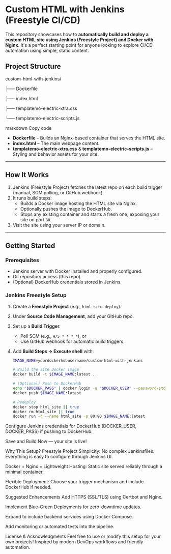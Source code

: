 # Custom HTML with Jenkins (Freestyle CI/CD)

This repository showcases how to **automatically build and deploy a custom HTML site using Jenkins (Freestyle Project) and Docker with Nginx**. It's a perfect starting point for anyone looking to explore CI/CD automation using simple, static content.

##  Project Structure

custom-html-with-jenkins/

├── Dockerfile

├── index.html

├── templatemo-electric-xtra.css

└── templatemo-electric-scripts.js

markdown
Copy code

- **Dockerfile** – Builds an Nginx-based container that serves the HTML site.
- **index.html** – The main webpage content.
- **templatemo-electric-xtra.css** & **templatemo-electric-scripts.js** – Styling and behavior assets for your site.

---

##  How It Works

1. Jenkins (Freestyle Project) fetches the latest repo on each build trigger (manual, SCM polling, or GitHub webhook).
2. It runs build steps:
   - Builds a Docker image hosting the HTML site via Nginx.
   - Optionally pushes the image to DockerHub.
   - Stops any existing container and starts a fresh one, exposing your site on port `80`.
3. Visit the site using your server IP or domain.

---

##  Getting Started

### Prerequisites
- Jenkins server with Docker installed and properly configured.
- Git repository access (this repo).
- (Optional) DockerHub credentials stored in Jenkins.

### Jenkins Freestyle Setup
1. Create a **Freestyle Project** (e.g., `html-site-deploy`).
2. Under **Source Code Management**, add your GitHub repo.
3. Set up a **Build Trigger**:
   - Poll SCM (e.g., `H/5 * * * *`), or
   - Use GitHub webhook for automatic build triggers.
4. Add **Build Steps → Execute shell** with:

   ```bash
   IMAGE_NAME=yourdockerhubusername/custom-html-with-jenkins

   # Build the site Docker image
   docker build -t $IMAGE_NAME:latest .

   # (Optional) Push to DockerHub
   echo "$DOCKER_PASS" | docker login -u "$DOCKER_USER" --password-stdin
   docker push $IMAGE_NAME:latest

   # Redeploy
   docker stop html_site || true
   docker rm html_site || true
   docker run -d --name html_site -p 80:80 $IMAGE_NAME:latest
Configure Jenkins credentials for DockerHub (DOCKER_USER, DOCKER_PASS) if pushing to DockerHub.

Save and Build Now — your site is live!

Why This Setup?
Freestyle Project Simplicity: No complex Jenkinsfiles. Everything is easy to configure through Jenkins UI.

Docker + Nginx = Lightweight Hosting: Static site served reliably through a minimal container.

Flexible Deployment: Choose your trigger mechanism and include DockerHub if needed.

Suggested Enhancements
Add HTTPS (SSL/TLS) using Certbot and Nginx.

Implement Blue-Green Deployments for zero-downtime updates.

Expand to include backend services using Docker Compose.

Add monitoring or automated tests into the pipeline.

License & Acknowledgments
Feel free to use or modify this setup for your own projects! Inspired by modern DevOps workflows and friendly automation.
